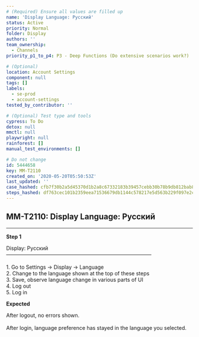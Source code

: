 ```yaml
---
# (Required) Ensure all values are filled up
name: 'Display Language: Pусский'
status: Active
priority: Normal
folder: Display
authors: ''
team_ownership:
  - Channels
priority_p1_to_p4: P3 - Deep Functions (Do extensive scenarios work?)

# (Optional)
location: Account Settings
component: null
tags: []
labels:
  - se-prod
  - account-settings
tested_by_contributor: ''

# (Optional) Test type and tools
cypress: To Do
detox: null
mmctl: null
playwright: null
rainforest: []
manual_test_environments: []

# Do not change
id: 5444658
key: MM-T2110
created_on: '2020-05-20T05:50:53Z'
last_updated: ''
case_hashed: cfb7f30b2a5d45370d1b2a8c67332183b39457cebb30b78b9db812bab86316ff29f0af9b86ee5e73b292e711b33c88e5
steps_hashed: df763cec101b2359eea71536679db1144c578217e5d563b229f097e2ceb4953d0bc7985ebee27318c6180e03c1efd379
---
```


<!-- (Auto-generated) Based on frontmatter's "key" and "name" -->

## MM-T2110: Display Language: Pусский

---

**Step 1**

Display: Pусский\
————————————————————————————\
\
1\. Go to Settings -> Display -> Language\
2\. Change to the language shown at the top of these steps\
3\. Save, observe language change in various parts of UI\
4\. Log out\
5\. Log in

**Expected**

After logout, no errors shown.\
\
After login, language preference has stayed in the language you selected.
